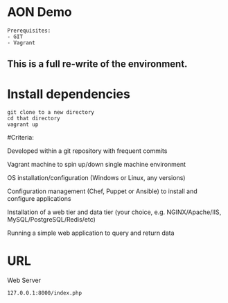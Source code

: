 # AON Demo
```
Prerequisites:
- GIT
- Vagrant

```
## This is a full re-write of the environment.

# Install dependencies
```
git clone to a new directory
cd that directory
vagrant up
```

#Criteria:

Developed within a git repository with frequent commits

Vagrant machine to spin up/down single machine environment

OS installation/configuration (Windows or Linux, any versions)

Configuration management (Chef, Puppet or Ansible) to install and configure applications

Installation of a web tier and data tier (your choice, e.g. NGINX/Apache/IIS, MySQL/PostgreSQL/Redis/etc)

Running a simple web application to query and return data

# URL
Web Server
````
127.0.0.1:8000/index.php
````
